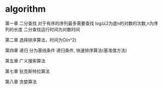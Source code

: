 # algorithm
第一章 二分查找 对于有序的序列最多需要查找 log以2为底n的对数的次数,n为序列的长度
二分查找运行时间为对数时间

第二章 选择排序算法，时间为O(n^2)

第四章 递归 分为基线条件 递归条件, 快速排序算法(基准值方法)

第五章 广义搜索算法

第七章 狄克斯特拉算法

第八章 贪婪算法